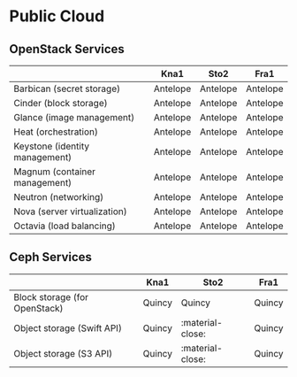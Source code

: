 # Public Cloud

## OpenStack Services

|                                | Kna1     | Sto2     | Fra1      |
| ------------------------------ | -----    | ------   | -----     |
| Barbican (secret storage)      | Antelope | Antelope | Antelope  |
| Cinder (block storage)         | Antelope | Antelope | Antelope  |
| Glance (image management)      | Antelope | Antelope | Antelope  |
| Heat (orchestration)           | Antelope | Antelope | Antelope  |
| Keystone (identity management) | Antelope | Antelope | Antelope  |
| Magnum (container management)  | Antelope | Antelope | Antelope  |
| Neutron (networking)           | Antelope | Antelope | Antelope  |
| Nova (server virtualization)   | Antelope | Antelope | Antelope  |
| Octavia (load balancing)       | Antelope | Antelope | Antelope  |


## Ceph Services

|                               | Kna1   | Sto2             | Fra1   |
| --------------------------    | ------ | ------           | -----  |
| Block storage (for OpenStack) | Quincy | Quincy           | Quincy |
| Object storage (Swift API)    | Quincy | :material-close: | Quincy |
| Object storage (S3 API)       | Quincy | :material-close: | Quincy |
